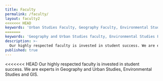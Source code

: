 ```yaml
---
title: Faculty
permalink: /faculty/
layout: faculty2
<<<<<<< HEAD
keywords: 'Urban Studies Faculty, Geography Faculty, Environmental Studies Faculty. Temple Faculty'
=======
keywords: 'Geography and Urban Studies faculty, Environmental Studies Faculty, Temple Faculty'
description: >-
  Our highly respected faculty is invested in student success. We are experts in Geography and Urban Studies, Environmental Studies and GIS.
published: true
---
```

<<<<<<< HEAD
Our highly respected faculty is invested in student success. We are experts in Geography and Urban Studies, Environmental Studies and GIS.
